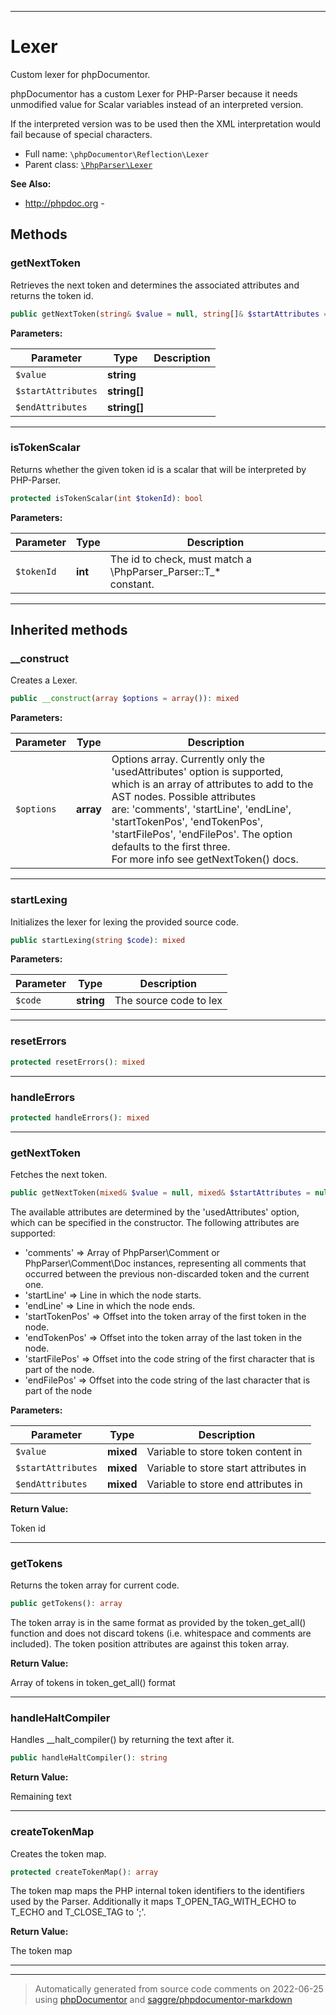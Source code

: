 ***

# Lexer

Custom lexer for phpDocumentor.

phpDocumentor has a custom Lexer for PHP-Parser because it needs
unmodified value for Scalar variables instead of an interpreted version.

If the interpreted version was to be used then the XML interpretation would
fail because of special characters.

* Full name: `\phpDocumentor\Reflection\Lexer`
* Parent class: [`\PhpParser\Lexer`](../../PhpParser/Lexer.md)

**See Also:**

* http://phpdoc.org - 




## Methods


### getNextToken

Retrieves the next token and determines the associated attributes and
returns the token id.

```php
public getNextToken(string& $value = null, string[]& $startAttributes = null, string[]& $endAttributes = null): int
```








**Parameters:**

| Parameter | Type | Description |
|-----------|------|-------------|
| `$value` | **string** |  |
| `$startAttributes` | **string[]** |  |
| `$endAttributes` | **string[]** |  |




***

### isTokenScalar

Returns whether the given token id is a scalar that will be interpreted
by PHP-Parser.

```php
protected isTokenScalar(int $tokenId): bool
```








**Parameters:**

| Parameter | Type | Description |
|-----------|------|-------------|
| `$tokenId` | **int** | The id to check, must match a \PhpParser_Parser::T_*<br />constant. |




***


## Inherited methods


### __construct

Creates a Lexer.

```php
public __construct(array $options = array()): mixed
```








**Parameters:**

| Parameter | Type | Description |
|-----------|------|-------------|
| `$options` | **array** | Options array. Currently only the &#039;usedAttributes&#039; option is supported,<br />which is an array of attributes to add to the AST nodes. Possible attributes<br />are: &#039;comments&#039;, &#039;startLine&#039;, &#039;endLine&#039;, &#039;startTokenPos&#039;, &#039;endTokenPos&#039;,<br />&#039;startFilePos&#039;, &#039;endFilePos&#039;. The option defaults to the first three.<br />For more info see getNextToken() docs. |




***

### startLexing

Initializes the lexer for lexing the provided source code.

```php
public startLexing(string $code): mixed
```








**Parameters:**

| Parameter | Type | Description |
|-----------|------|-------------|
| `$code` | **string** | The source code to lex |




***

### resetErrors



```php
protected resetErrors(): mixed
```











***

### handleErrors



```php
protected handleErrors(): mixed
```











***

### getNextToken

Fetches the next token.

```php
public getNextToken(mixed& $value = null, mixed& $startAttributes = null, mixed& $endAttributes = null): int
```

The available attributes are determined by the 'usedAttributes' option, which can
be specified in the constructor. The following attributes are supported:

 * 'comments'      => Array of PhpParser\Comment or PhpParser\Comment\Doc instances,
                      representing all comments that occurred between the previous
                      non-discarded token and the current one.
 * 'startLine'     => Line in which the node starts.
 * 'endLine'       => Line in which the node ends.
 * 'startTokenPos' => Offset into the token array of the first token in the node.
 * 'endTokenPos'   => Offset into the token array of the last token in the node.
 * 'startFilePos'  => Offset into the code string of the first character that is part of the node.
 * 'endFilePos'    => Offset into the code string of the last character that is part of the node






**Parameters:**

| Parameter | Type | Description |
|-----------|------|-------------|
| `$value` | **mixed** | Variable to store token content in |
| `$startAttributes` | **mixed** | Variable to store start attributes in |
| `$endAttributes` | **mixed** | Variable to store end attributes in |


**Return Value:**

Token id



***

### getTokens

Returns the token array for current code.

```php
public getTokens(): array
```

The token array is in the same format as provided by the
token_get_all() function and does not discard tokens (i.e.
whitespace and comments are included). The token position
attributes are against this token array.







**Return Value:**

Array of tokens in token_get_all() format



***

### handleHaltCompiler

Handles __halt_compiler() by returning the text after it.

```php
public handleHaltCompiler(): string
```









**Return Value:**

Remaining text



***

### createTokenMap

Creates the token map.

```php
protected createTokenMap(): array
```

The token map maps the PHP internal token identifiers
to the identifiers used by the Parser. Additionally it
maps T_OPEN_TAG_WITH_ECHO to T_ECHO and T_CLOSE_TAG to ';'.







**Return Value:**

The token map



***


***
> Automatically generated from source code comments on 2022-06-25 using [phpDocumentor](http://www.phpdoc.org/) and [saggre/phpdocumentor-markdown](https://github.com/Saggre/phpDocumentor-markdown)

